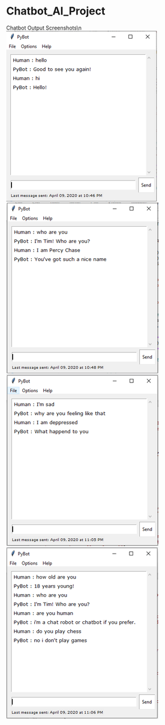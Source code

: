# Chatbot_AI_Project
Chatbot Output Screenshots\n
![alt text](https://github.com/GauravChaubey807/Chatbot_AI_Project/blob/master/sceenshots/Capture.PNG)
![alt text](https://github.com/GauravChaubey807/Chatbot_AI_Project/blob/master/sceenshots/Capture2.PNG)
![alt text](https://github.com/GauravChaubey807/Chatbot_AI_Project/blob/master/sceenshots/Capture3.PNG)
![alt text](https://github.com/GauravChaubey807/Chatbot_AI_Project/blob/master/sceenshots/Capture4.PNG)
